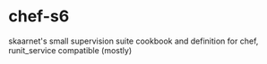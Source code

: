chef-s6
=======

skaarnet's small supervision suite cookbook and definition for chef, runit_service compatible (mostly)